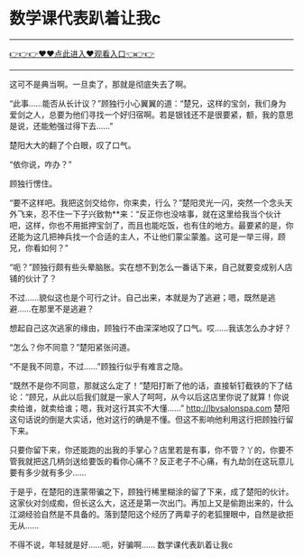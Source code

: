 # 数学课代表趴着让我c

<hr/> <a href="https://github.com/kaihcw/xiazai/issues/1">👉👉👉♥♥点此进入♥观看入口👈👉👉</a><hr/>



这可不是典当啊。一旦卖了，那就是彻底失去了啊。

“此事……能否从长计议？”顾独行小心翼翼的道：“楚兄，这样的宝剑，我们身为爱剑之人，总要为他们寻找一个好归宿啊。若是银钱还不是很要紧，额，我的意思是说，还能勉强过得下去……”

楚阳大大的翻了个白眼，叹了口气。

“依你说，咋办？”

顾独行愣住。

“要不这样吧。我把这剑交给你，你来卖，行么？”楚阳灵光一闪，突然一个念头天外飞来，忍不住一下子兴致勃**来：“反正你也没啥事，就在这里给我当个伙计吧，这样，你也不用抵押宝剑了，而且也能吃饭，也有住的地方。最要紧的是，你还能为这几把神兵找一个合适的主人，不让他们蒙尘蒙羞。这可是一举三得，顾兄，你看如何？”

“呃？”顾独行颇有些头晕脑胀。实在想不到怎么一番话下来，自己就要变成别人店铺的伙计了？

不过……貌似这也是个可行之计。自己出来，本就是为了逃避；嗯，既然是逃避……在那里不是逃避？

想起自己这次逃家的缘由，顾独行不由深深地叹了口气。哎……我该怎么办才好？

“怎么？你不同意？”楚阳紧张问道。

“不是我不同意，不过……”顾独行似乎有难言之隐。

“既然不是你不同意，那就这么定了！”楚阳打断了他的话，直接斩钉截铁的下了结论：“顾兄，从此以后我们就是一家人了呵呵，从今以后这店里你说了就算！你说卖给谁，就卖给谁；嗯，我对这行其实不大懂……”
http://lbvsalonspa.com
楚阳这句话说的倒是大实话，他对这行的确是不懂。但这不影响他利用这行把顾独行留下来。

只要你留下来，你还能跑的出我的手掌心？店里若是有事，你不管？丫的，你要不管我就把这几柄剑送给要饭的看你心痛不？反正老子不心痛，有九劫剑在这玩意儿要有多少就有多少……

于是乎，在楚阳的连蒙带骗之下，顾独行稀里糊涂的留了下来，成了楚阳的伙计。这家伙对剑成痴，但长这么大，这还是第一次出门。再加上又是偷跑出来的，什么江湖经验自然是不具备的。落到楚阳这个经历了两辈子的老狐狸眼中，自然是欲拒无从……

不得不说，年轻就是好……呃，好骗啊……
数学课代表趴着让我c
